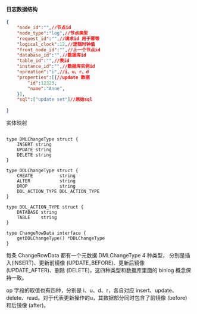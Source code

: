 
#### 日志数据结构
```json
{
    "node_id":"",//节点id
    "node_type":"log",//节点类型
    "request_id":"",//请求id 用于幂等
    "logical_clock":12,//逻辑时钟值
    "front_node_id":"",//上一个节点id
    "database_id":"",//数据库id
    "table_id":"",//表id
    "instance_id":"",//数据库实例id
    "opreation":"i",//i、u、r、d
    "properties":[{//update 数据
        "id":12323,
        "name":"Anne",
    }],
    "sql":["update set"]//原始sql
   
}
```

实体映射

```golang

type DMLChangeType struct {
	INSERT string
	UPDATE string
	DELETE string
}

type DDLChangeType struct {
	CREATE          string
	ALTER           string
	DROP            string
	DDL_ACTION_TYPE DDL_ACTION_TYPE
}

type DDL_ACTION_TYPE struct {
	DATABASE string
	TABLE    string
}

type ChangeRowData interface {
	getDDLChangeType() *DDLChangeType
}
```

每条 ChangeRowData 都有一个元数据 DMLChangeType 4 种类型， 分别是插入(INSERT)、更新前镜像 (UPDATE_BEFORE)、更新后镜像 (UPDATE_AFTER)、删除 (DELETE)，这四种类型和数据库里面的 binlog 概念保持一致。

op 字段的取值也有四种，分别是 i、u、d、r，各自对应 insert、update、delete、read。对于代表更新操作的u，其数据部分同时包含了前镜像 (before) 和后镜像 (after)。
